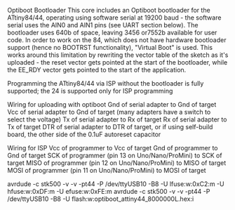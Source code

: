 Optiboot Bootloader
This core includes an Optiboot bootloader for the ATtiny84/44, operating using software serial at 19200 baud - the software serial uses the AIN0 and AIN1 pins (see UART section below). The bootloader uses 640b of space, leaving 3456 or7552b available for user code. In order to work on the 84, which does not have hardware bootloader support (hence no BOOTRST functionality), "Virtual Boot" is used. This works around this limitation by rewriting the vector table of the sketch as it's uploaded - the reset vector gets pointed at the start of the bootloader, while the EE_RDY vector gets pointed to the start of the application.

Programming the ATtiny84/44 via ISP without the bootloader is fully supported; the 24 is supported only for ISP programming


Wiring for uploading with optiboot
    Gnd of serial adapter to Gnd of target
    Vcc of serial adapter to Gnd of target (many adapters have a switch to select the voltage)
    Tx of serial adapter to Rx of target
    Rx of serial adapter to Tx of target
    DTR of serial adapter to DTR of target, or if using self-build board, the other side of the 0.1uF autoreset capacitor

Wiring for ISP
    Vcc of programmer to Vcc of target
    Gnd of programmer to Gnd of target
    SCK of programmer (pin 13 on Uno/Nano/ProMini) to SCK of target
    MISO of programmer (pin 12 on Uno/Nano/ProMini) to MISO of target
    MOSI of programmer (pin 11 on Uno/Nano/ProMini) to MOSI of target



avrdude  -c stk500 -v -v -pt44 -P /dev/ttyUSB10 -B8 -U lfuse:w:0xC2:m -U hfuse:w:0xDF:m -U efuse:w:0xFE:m
avrdude  -c stk500 -v -v -pt44 -P /dev/ttyUSB10 -B8 -U flash:w:optiboot_attiny44_8000000L.hex:i
